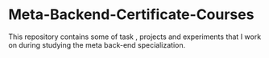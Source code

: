 # Meta-Backend-Certificate-Courses
This repository contains some of task , projects and experiments that I work on during studying the meta back-end specialization. 

